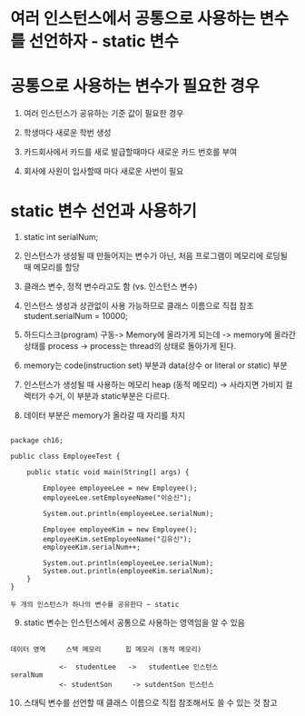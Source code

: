 # 여러 인스턴스에서 공통으로 사용하는 변수를 선언하자 - static 변수

# 공통으로 사용하는 변수가 필요한 경우

1. 여러 인스턴스가 공유하는 기준 값이 필요한 경우

2. 학생마다 새로운 학번 생성

3. 카드회사에서 카드를 새로 발급할때마다 새로운 카드 번호를 부여

4. 회사에 사원이 입사할때 마다 새로운 사번이 필요

# static 변수 선언과 사용하기

1. static int serialNum;

2. 인스턴스가 생성될 때 만들어지는 변수가 아닌, 처음 프로그램이 메모리에 로딩될 때 메모리를 할당

3. 클래스 변수, 정적 변수라고도 함 (vs. 인스턴스 변수)

4. 인스턴스 생성과 상관없이 사용 가능하므로 클래스 이름으로 직접 참조 student.serialNum = 10000;

5. 하드디스크(program) 구동-> Memory에 올라가게 되는데 -> memory에 올라간 상태를 process -> process는 thread의 상태로 돌아가게 된다.

6. memory는 code(instruction set) 부분과 data(상수 or literal or static) 부분

7. 인스턴스가 생성될 때 사용하는 메모리 heap (동적 메모리) -> 사라지면 가비지 컬렉터가 수거, 이 부분과 static부분은 다르다.

8. 데이터 부분은 memory가 올라갈 때 자리를 차지

```

package ch16;

public class EmployeeTest {
	
	public static void main(String[] args) {
		
		Employee employeeLee = new Employee();
		employeeLee.setEmployeeName("이순신");
		
		System.out.println(employeeLee.serialNum);
		
		Employee employeeKim = new Employee();
		employeeKim.setEmployeeName("김유신");
		employeeKim.serialNum++;
		
		System.out.println(employeeLee.serialNum);
		System.out.println(employeeKim.serialNum);
	}
}

두 개의 인스턴스가 하나의 변수를 공유한다 ~ static

```

9. static 변수는 인스턴스에서 공통으로 사용하는 영역임을 알 수 있음

```

데이터 영역     스택 메모리      힙 메모리 (동적 메모리)

            <-  studentLee   ->   studentLee 인스턴스
seralNum
            <- studentSon     -> sutdentSon 인스턴스 

```

10. 스태틱 변수를 선언할 때 클래스 이름으로 직접 참조해서도 쓸 수 있는 것 참고 